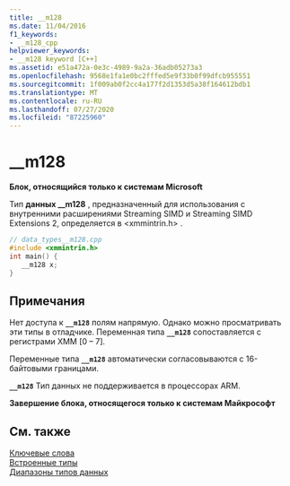 ```yaml
---
title: __m128
ms.date: 11/04/2016
f1_keywords:
- __m128_cpp
helpviewer_keywords:
- __m128 keyword [C++]
ms.assetid: e51a472a-0e3c-4989-9a2a-36adb05273a3
ms.openlocfilehash: 9568e1fa1e0bc2fffed5e9f33b0f99dfcb955551
ms.sourcegitcommit: 1f009ab0f2cc4a177f2d1353d5a38f164612bdb1
ms.translationtype: MT
ms.contentlocale: ru-RU
ms.lasthandoff: 07/27/2020
ms.locfileid: "87225960"
---
```

# <a name="__m128"></a>__m128

**Блок, относящийся только к системам Microsoft**

Тип **данных __m128** , предназначенный для использования с внутренними расширениями Streaming SIMD и Streaming SIMD Extensions 2, определяется в \<xmmintrin.h> .

```cpp
// data_types__m128.cpp
#include <xmmintrin.h>
int main() {
   __m128 x;
}
```

## <a name="remarks"></a>Примечания

Нет доступа к **`__m128`** полям напрямую. Однако можно просматривать эти типы в отладчике. Переменная типа **`__m128`** сопоставляется с регистрами XMM [0 – 7].

Переменные типа **`__m128`** автоматически согласовываются с 16-байтовыми границами.

**`__m128`** Тип данных не поддерживается в процессорах ARM.

**Завершение блока, относящегося только к системам Майкрософт**

## <a name="see-also"></a>См. также

[Ключевые слова](../cpp/keywords-cpp.md)<br/>
[Встроенные типы](../cpp/fundamental-types-cpp.md)<br/>
[Диапазоны типов данных](../cpp/data-type-ranges.md)
